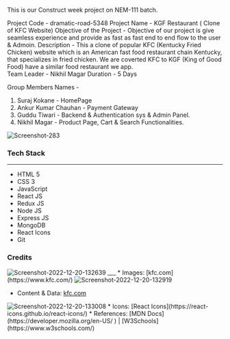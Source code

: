 This is our Construct week project on NEM-111 batch.

Project Code - dramatic-road-5348
Project Name - KGF Restaurant ( Clone of KFC Website)
Objective of the Project - Objective of our project is give seamless experience  and provide as fast as fast end to end flow to the user & Admoin. 
Description  - This a clone of popular KFC (Kentucky Fried Chicken) website which is an American fast food restaurant chain Kentucky, 
               that specializes in fried chicken. We are coverted KFC to KGF (King of Good Food) have a similar food 
               restaurant we app.         
Team Leader  - Nikhil Magar
Duration     - 5 Days

Group Members Names -
1. Suraj Kokane - HomePage
2. Ankur Kumar Chauhan - Payment Gateway
3. Guddu Tiwari - Backend & Authentication sys & Admin Panel.
4. Nikhil Magar - Product Page, Cart & Search Functionalities.

<img src="https://i.ibb.co/Lk3V4c6/Screenshot-283.png" alt="Screenshot-283" border="0">

### Tech Stack
___

* HTML 5
* CSS 3
* JavaScript
* React JS
* Redux JS 
* Node JS
* Express JS
* MongoDB
* React Icons
* Git

### Credits

<img src="https://i.ibb.co/cYWzcJX/Screenshot-2022-12-20-132639.jpg" alt="Screenshot-2022-12-20-132639" border="0">
___
* Images: [kfc.com](https://www.kfc.com/)
<img src="https://i.ibb.co/h8nxX06/Screenshot-2022-12-20-132919.jpg" alt="Screenshot-2022-12-20-132919" border="0">

* Content & Data: [kfc.com](https://www.kfc.com/)
<img src="https://i.ibb.co/9V2TdMq/Screenshot-2022-12-20-133008.jpg" alt="Screenshot-2022-12-20-133008" border="0">
* Icons: [React Icons](https://react-icons.github.io/react-icons/)
* References: [MDN Docs](https://developer.mozilla.org/en-US/ ) | [W3Schools](https://www.w3schools.com/)
